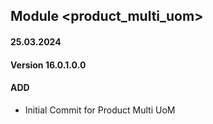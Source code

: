 ## Module <product_multi_uom>

#### 25.03.2024
#### Version 16.0.1.0.0
#### ADD
- Initial Commit for Product Multi UoM
